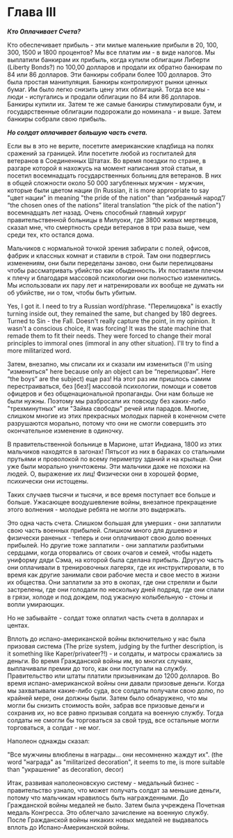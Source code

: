 
# Глава III

***Кто Оплачивает Счета?***

Кто обеспечивает прибыль - эти милые маленькие прибыли в 20, 100, 300, 1500 и 1800 процентов? Мы все платим им - в виде налогов. Мы выплатили банкирам их прибыль, когда купили облигации Либерти (Liberty Bonds?) по 100,00 долларов и продали их обратно банкирам по 84 или 86 долларов. Эти банкиры собрали более 100 долларов. Это была простая манипуляция. Банкиры контролируют рынки ценных бумаг. Им было легко снизить цену этих облигаций. Тогда все мы - люди - испугались и продали облигации по 84 или 86 долларов. Банкиры купили их. Затем те же самые банкиры стимулировали бум, и государственные облигации подорожали до номинала - и выше. Затем банкиры собрали свою прибыль.

***Но солдат оплачивает большую часть счета.***

Если вы в это не верите, посетите американские кладбища на полях сражений за границей. Или посетите любой из госпиталей для ветеранов в Соединенных Штатах. Во время поездки по стране, в разгаре которой я нахожусь на момент написания этой статьи, я посетил восемнадцать государственных больниц для ветеранов. В них в общей сложности около 50 000 загубленных мужчин - мужчин, которые были цветом нации (In Russian, it is more appropriate to say "цвет нации" in meaning "the pride of the nation" than “избранный народ”/ “the chosen ones of the nations” literal translation “the pick of the nation") восемнадцать лет назад. Очень способный главный хирург правительственной больницы в Милуоки, где 3800 живых мертвецов, сказал мне, что смертность среди ветеранов в три раза выше, чем среди тех, кто остался дома.

Мальчиков с нормальной точкой зрения забирали с полей, офисов, фабрик и классных комнат и ставили в строй. Там они подверглись изменениям, они были переделаны заново, они были перелицованы <!--(It seems to me that this is the closest Russian analogue to "about face" is "перелицованный" - turned inside out, retains the original message. It's a bit difficult for me to convey this sound in this phrase, I'm not a philologist, alliteration is closest (but I'm not sure if the term is correct). About  face (in the meaning of turned) - (verbatim) о лице - перелицованный correlation through the root of the word "лиц")--> чтобы рассматривать убийство как обыденность. Их поставили плечом к плечу и благодаря массовой психологии они полностью изменились. Мы использовали их пару лет и натренировали  их вообще не думать ни об убийстве, ни о том, чтобы быть убитым.

<!-- About Face means to turn 180 degree and face the other direction. The Russian military term from marching would be what you would want I think. His parallel here is that the soldiers are trained to change from civil loving people to hard killers and in the next paragraph he says they were then to turn away from this and become civil and loving again. This is a very hard thing for most people. I know, I can turn away suddenly but it takes me a couple of days to turn it off, most cant do this like I can. (I was a Marine a long time ago, and later I hunted criminals for the courts.) --> 

<!-- How would you say someone "Turned to Sin" or "Turned away from Sin" those would be good parallels and work with the Russian Orthodox ethos.-->  

Yes, I got it. I need to try a Russian word/phrase. "Перелицовка" is exactly turning inside out, they remained the same, but changed by 180 degrees. Turned to Sin - the Fall. Doesn't really capture the point, in my opinion. It wasn't a conscious choice, it was forcing! It was the state machine that remade them to fit their needs. They were forced to change their moral principles to immoral ones (immoral in any other situation). I'll try to find a more militarized word.

Затем, внезапно, мы списали их и сказали им измениться (I'm using "измениться" here because only an object can be “перелицован”. Here “the boys” are the subject) еще раз! На этот раз им пришлось самим перестраиваться, без [без!] массовой психологии, помощи и советов офицеров и без общенациональной пропаганды. Они нам больше не были нужны. Поэтому мы разбросали их повсюду без каких-либо "трехминутных" или "Займа свободы" речей или парадов. Многие, слишком многие из этих прекрасных молодых парней в конечном счете разрушаются морально, потому что они не смогли совершить это окончательное изменение в одиночку.

В правительственной больнице в Марионе, штат Индиана, 1800 из этих мальчиков находятся в загонах! Пятьсот из них в бараках со стальными прутьями и проволокой по всему периметру зданий и на крыльце. Они уже были морально уничтожены. Эти мальчики даже не похожи на людей. О, выражение их лиц! Физически они в хорошей форме, психически они истощены.

Таких случаев тысячи и тысячи, и все время поступает все больше и больше. Ужасающее воодушевление войны, внезапное прекращение этого волнения - молодые ребята не могли это выдержать.

Это одна часть счета. Слишком большая для умерших - они заплатили свою часть военных прибылей. Слишком много для душевно и физически раненых - теперь и они оплачивают свою долю военных прибылей. Но другие тоже заплатили - они заплатили разбитыми сердцами, когда оторвались от своих очагов и семей, чтобы надеть униформу дяди Сэма, на которой была сделана прибыль.  Другую часть они оплачивали в тренировочных лагерях, где их инструктировали, в то время как другие занимали свои рабочие места и свое место в жизни их общества. Они заплатили за это в окопах, где они стреляли и были застрелены, где они голодали по нескольку дней подряд, где они спали в грязи, холоде и под дождем, под ужасную колыбельную  -  стоны и вопли умирающих. 

Но не забывайте - солдат тоже оплатил часть счета в долларах и центах.

Вплоть до испано-американской войны включительно у нас была призовая система (The prize system, judging by the further description, is it something like Kaper/privateer?!) - и солдаты, и матросы сражались за деньги. Во время Гражданской войны им, во многих случаях, выплачивали премии до того, как они поступали на службу. Правительство или штаты платили призывникам до 1200 долларов. Во время испано-американской войны они давали призовые деньги. Когда мы захватывали какие-либо суда, все солдаты получали свою долю, по крайней мере, они должны были. Затем было обнаружено, что мы могли бы снизить стоимость войн, забрав все призовые деньги и сохранив их, но все равно призывая солдата на военную службу. Тогда солдаты не смогли бы торговаться за свой труд, все остальные могли торговаться, а солдат - не мог.

Наполеон однажды сказал:

"Все мужчины влюблены в награды... они несомненно жаждут их". (the word "награда" as "militarized decoration", it seems to me, is more suitable than "украшение" as decoration, decor)

Итак, развивая наполеоновскую систему - медальный бизнес - правительство узнало, что может получать солдат за меньшие деньги, потому что мальчикам нравилось быть награжденными. До Гражданской войны медалей не было. Затем была учреждена Почетная медаль Конгресса. Это облегчало зачисление на военную службу. После Гражданской войны никаких новых медалей не выдавалось вплоть до Испано-Американской войны.

